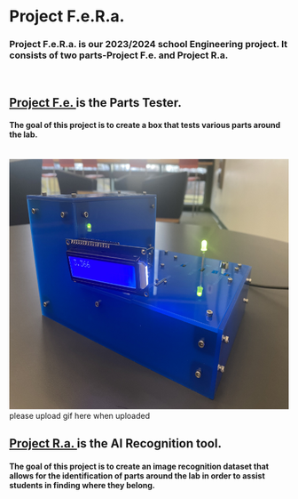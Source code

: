 # Project F.e.R.a.

### Project F.e.R.a. is our 2023/2024 school Engineering project. It consists of two parts-Project F.e. and Project R.a.
<br>

## **[ Project F.e. ](https://github.com/ezahid82/Engineering_F.e.R.a/blob/main/Project%20F.e.md)** is the **Parts Tester**.

#### The goal of this project is to create a box that tests various parts around the lab.
<br>

<img src="Images/IMG_6854.jpg" alt="Final test box product" width="550" height="450">
please upload gif here when uploaded

<br>

## **[ Project R.a. ](https://github.com/ezahid82/Engineering_F.e.R.a/blob/main/Project%20R.a.md)** is the **AI Recognition tool**.

#### The goal of this project is to create an image recognition dataset that allows for the identification of parts around the lab in order to assist students in finding where they belong.
